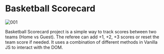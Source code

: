 # Basketball Scorecard

![001](https://github.com/ThomasPortolano/basketball-scorecard/assets/16699989/870e85c8-a17b-4f4e-894f-8e298f5dce57)

Basketball Scorecard project is a simple way to track scores between two teams (Home vs Guest).
The referee can add +1, +2, +3 scores or reset the team score if needed.
It uses a combination of different methods in Vanilla JS to interact with the DOM.
